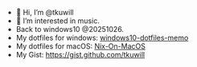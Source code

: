 - 👋 Hi, I’m @tkuwill
- 👀 I’m interested in music.
- Back to windows10 @20251026.
- My dotfiles for windows: [windows10-dotfiles-memo](https://github.com/tkuwill/windows10-dotfiles-memo)
- My dotfiles for macOS: [Nix-On-MacOS](https://github.com/tkuwill/Nix-On-MacOS)
- My Gist: https://gist.github.com/tkuwill

<!---
tkuwill/tkuwill is a ✨ special ✨ repository because its `README.md` (this file) appears on your GitHub profile.
You can click the Preview link to take a look at your changes.
--->
